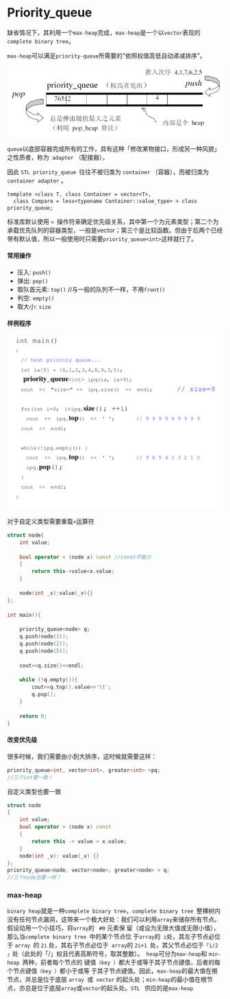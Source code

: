 # Priority_queue

缺省情况下，其利用一个`max-heap`完成，`max-heap`是一个以`vector`表现的`complete binary tree`。

`max-heap`可以满足`priority-queue`所需要的"依照权值高低自动递减排序"。

![priority_q](img/priority_q.png)

`queue`以底部容器完成所有的工作，具有这种「修改某物接口，形成另一种风貌」 之性质者，称为` adapter` （配接器），

因此  `STL priority_queue `往往不被归类为 `container` （容器），而被归类为`container adapter` 。 

```
template <class T, class Container = vector<T>,
  class Compare = less<typename Container::value_type> > class priority_queue;
```

标准库默认使用 `< `操作符来确定优先级关系，其中第一个为元素类型；第二个为承载优先队列的容器类型，一般是vector；第三个是比较函数。但由于后两个已经带有默认值，所以一般使用时只需要`priority_queue<int>`这样就行了。

#### 常用操作

- 压入: `push()`
- 弹出: `pop()`
- 取队首元素: `top()` //与一般的队列不一样，不用`front()`
- 判空: `empty()`
- 取大小: `size`

#### 样例程序

![](img/s_code.png)

对于自定义类型需要重载`<`运算符

```c++
struct node{
    int value;

    bool operator < (node x) const //const不能少
    {
        return this->value<x.value;
    }

    node(int _v):value(_v){}
};

int main(){

    priority_queue<node> q;
    q.push(node(3));
    q.push(node(2));
    q.push(node(5));

    cout<<q.size()<<endl;

    while (!q.empty()){
        cout<<q.top().value<<'\t';
        q.pop();
    }

    return 0;
}
```

#### 改变优先级

很多时候，我们需要由小到大排序，这时候就需要这样：

```c++
priority_queue<int, vector<int>, greater<int> >pq;
//三个int要一致！
```

自定义类型也要一致

```c++
struct node
{
	int value;
	bool operator > (node x) const
	{
		return this -> value > x.value;
	}
	node(int _v): value(_v) {}
};
priority_queue<node, vector<node>, greater<node> > q;
//三个node也要一样！
```

### max-heap

`binary heap`就是一种`complete binary tree`，`complete binary tree `整棵树内没有任何节点漏洞，这带来一个极大好处：我们可以利用`array`来储存所有节点。假设动用一个小技巧，将`array`的 ` #0` 元素保 留（或设为无限大值或无限小值），那么当`complete binary tree `中的某个节点位 于`array`的` i`处，其左子节点必位于 `array `的 `2i` 处，其右子节点必位于` array`的 `2i+1 `处，其父节点必位于`「i/2 」`处（此处的「/」权且代表高斯符号，取其整数）。` heap`可分为`max-heap`和 `min-heap `两种，前者每个节点的 键值`（key ）`都大于或等于其子节点键值，后者的每个节点键值`（key ）`都小于或等 于其子节点键值。因此，`max-heap`的最大值在根节点，并总是位于底层 `array `或` vector` 的起头处；`min-heap`的最小值在根节点，亦总是位于底层`array`或` vector `的起头处。`STL ` 供应的是`max-heap`

